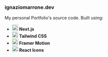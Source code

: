 ### ignaziomarrone.dev

My personal Portfolio's source code.
Built using:
<ul>
<b>
<li><img src="https://files.raycast.com/4dnlt8m2mcb98bzc4zb8pggc4csi" alt="Next.js" width="20" height="20"> Next.js </li>
<li><img src="https://upload.wikimedia.org/wikipedia/commons/thumb/d/d5/Tailwind_CSS_Logo.svg/2048px-Tailwind_CSS_Logo.svg.png" alt="Tailwind CSS" width="20" height="20"> Tailwind CSS <br></li>
<li><img src="https://cdn.worldvectorlogo.com/logos/framer-motion.svg" alt="Framer Motion" width="20" height="20"> Framer Motion </li>
<li><img src="https://camo.githubusercontent.com/48d099290b4cb2d7937bcd96e8497cf1845b54a810a6432c70cf944b60b40c77/68747470733a2f2f7261776769742e636f6d2f676f72616e67616a69632f72656163742d69636f6e732f6d61737465722f72656163742d69636f6e732e737667" alt="React Icons" width="20" height="20"> React Icons </li>
</b>
</ul>
